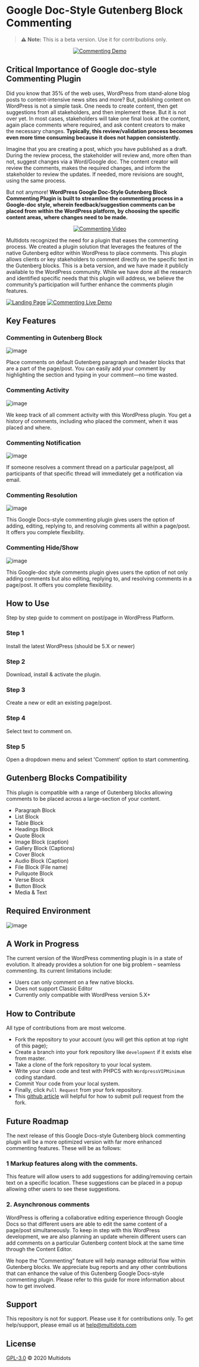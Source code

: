 # Google Doc-Style Gutenberg Block Commenting

> **⚠️ Note:** This is a beta version. Use it for contributions only.

<p align="center"><a href="https://www.multidots.com/google-doc-style-gutenberg-block-commenting/" target="_blank"><img src="https://www.multidots.com/google-doc-style-gutenberg-block-commenting/wp-content/uploads/sites/5/2020/08/01-main-banner.png" alt="Commenting Demo"></a></p>

## Critical Importance of Google doc-style Commenting Plugin

Did you know that 35% of the web uses, WordPress from stand-alone blog posts to content-intensive news sites and more? But, publishing content on WordPress is not a simple task. One needs to create content, then get suggestions from all stakeholders, and then implement these. But it is not over yet. In most cases, stakeholders will take one final look at the content, again place comments where required, and ask content creators to make the necessary changes. **Typically, this review/validation process becomes even more time consuming because it does not happen consistently.**

Imagine that you are creating a post, which you have published as a draft. During the review process, the stakeholder will review and, more often than not, suggest changes via a Word/Google doc. The content creator will review the comments, makes the required changes, and inform the stakeholder to review the updates. If needed, more revisions are sought, using the same process.

But not anymore! **WordPress Google Doc-Style Gutenberg Block Commenting Plugin is built to streamline the commenting process in a Google-doc style, wherein feedback/suggestion comments can be placed from within the WordPress platform, by choosing the specific content areas, where changes need to be made.**

<p align="center"><a href="https://www.multidots.com/google-doc-style-gutenberg-block-commenting/" target="_blank"><img src="https://user-images.githubusercontent.com/25176325/92399082-53419380-f147-11ea-806f-701ad073b9d9.png" alt="Commenting Video"></a></p>

Multidots recognized the need for a plugin that eases the commenting process. We created a plugin solution that leverages the features of the native Gutenberg editor within WordPress to place comments. This plugin allows clients or key stakeholders to comment directly on the specific text in the Gutenberg blocks. This is a beta version, and we have made it publicly available to the WordPress community. While we have done all the research and identified specific needs that this plugin will address, we believe the community’s participation will further enhance the comments plugin features.

<a href="https://www.multidots.com/google-doc-style-gutenberg-block-commenting/" target="_blank"><img src="https://user-images.githubusercontent.com/25176325/92440226-cc81ca80-f1c9-11ea-8322-0d771ba4d794.png" alt="Landing Page" style="max-height:60px;"></a>
<a href="https://www.multidots.com/google-doc-style-gutenberg-block-commenting/?demo=start" target="_blank"><img src="https://user-images.githubusercontent.com/25176325/92440377-09e65800-f1ca-11ea-8e90-01706121f450.png" alt="Commenting Live Demo" style="max-height:60px;"></a>

## Key Features

### Commenting in Gutenberg Block

![image](https://www.multidots.com/google-doc-style-gutenberg-block-commenting/wp-content/uploads/sites/5/2020/08/01-commenting-block.png)

Place comments on default Gutenberg paragraph and header blocks that are a part of the page/post. You can easily add your comment by highlighting the section and typing in your comment—no time wasted.

### Commenting Activity

![image](https://www.multidots.com/google-doc-style-gutenberg-block-commenting/wp-content/uploads/sites/5/2020/08/02-comment-activity.png)

We keep track of all comment activity with this WordPress plugin. You get a history of comments, including who placed the comment, when it was placed and where.

### Commenting Notification

![image](https://www.multidots.com/google-doc-style-gutenberg-block-commenting/wp-content/uploads/sites/5/2020/08/03-Comment-notification.png)

If someone resolves a comment thread on a particular page/post, all participants of that specific thread will immediately get a notification via email.

### Commenting Resolution

![image](http://multidots.com/google-doc-style-gutenberg-block-commenting/wp-content/uploads/sites/5/2020/08/04-Comment-resolution.png)

This Google Docs-style commenting plugin gives users the option of adding, editing, replying to, and resolving comments all within a page/post. It offers you complete flexibility.

### Commenting Hide/Show

![image](https://www.multidots.com/google-doc-style-gutenberg-block-commenting/wp-content/uploads/sites/5/2020/08/05-Comments-hide-show.png)

This Google-doc style comments plugin gives users the option of not only adding comments but also editing, replying to, and resolving comments in a page/post. It offers you complete flexibility.

## How to Use

Step by step guide to comment on post/page in WordPress Platform.

### Step 1

Install the latest WordPress (should be 5.X or newer)

### Step 2

Download, install & activate the plugin.

### Step 3

Create a new or edit an existing page/post.

### Step 4

Select text to comment on.

### Step 5

Open a dropdown menu and selext 'Comment' option to start commenting.

## Gutenberg Blocks Compatibility

This plugin is compatible with a range of Gutenberg blocks allowing comments to be placed across a large-section of your content.

* Paragraph Block
* List Block
* Table Block
* Headings Block
* Quote Block
* Image Block (caption)
* Gallery Block (Captions)
* Cover Block
* Audio Block (Caption)
* File Block (File name)
* Pullquote Block
* Verse Block
* Button Block
* Media & Text

## Required Environment

![image](https://user-images.githubusercontent.com/25176325/92396511-bed53200-f142-11ea-8f95-9a99af928509.png)

## A Work in Progress

The current version of the WordPress commenting plugin is in a state of evolution. It already provides a solution for one big problem – seamless commenting. Its current limitations include:

- Users can only comment on a few native blocks.
- Does not support Classic Editor
- Currently only compatible with WordPress version 5.X+

## How to Contribute 

All type of contributions from are most welcome.

- Fork the repository to your account (you will get this option at top right of this page);
- Create a branch into your fork repository like `development` if it exists else from master.
- Take a clone of the fork repository to your local system.
- Write your clean code and test with PHPCS with `WordpressVIPMinimum` coding standard.
- Commit Your code from your local system. 
- Finally, click `Pull Request` from your fork repository.
- This [github article](https://help.github.com/en/articles/creating-a-pull-request-from-a-fork) will helpful for how to submit pull request from the fork.

## Future Roadmap

The next release of this Google Docs-style Gutenberg block commenting plugin will be a more optimized version with far more enhanced commenting features. These will be as follows:

### 1 Markup features along with the comments.

This feature will allow users to add suggestions for adding/removing certain text on a specific location. These suggestions can be placed in a popup allowing other users to see these suggestions.

### 2. Asynchronous comments

WordPress is offering a collaborative editing experience through Google Docs so that different users are able to edit the same content of a page/post simultaneously. To keep in step with this WordPress development, we are also planning an update wherein different users can add comments on a particular Gutenberg content block at the same time through the Content Editor.

We hope the “Commenting” feature will help manage editorial flow within Gutenberg blocks. We appreciate bug reports and any other contributions that can enhance the value of this Gutenberg Google Docs-style commenting plugin. Please refer to this guide for more information about how to get involved.

## Support 
This repository is not for support. Please use it for contributions only. To get help/support, please email us at [help@multidots.com](mailto:help@multidots.com)

## License 

[GPL-3.0](LICENSE) © 2020 Multidots
